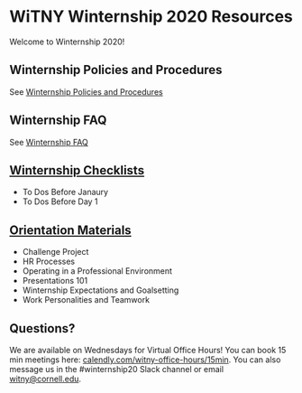 # WiTNY Winternship 2020 Resources
Welcome to Winternship 2020!

## Winternship Policies and Procedures
See [Winternship Policies and Procedures](Policies-and-Procedures.md)

## Winternship FAQ
See [Winternship FAQ](FAQ.md)

## [Winternship Checklists](Winternship%20Checklists.pdf)
- To Dos Before Janaury
- To Dos Before Day 1

## [Orientation Materials](/Orientation/README.md)
 - Challenge Project
 - HR Processes
 - Operating in a Professional Environment 
 - Presentations 101
 - Winternship Expectations and Goalsetting
 - Work Personalities and Teamwork

## Questions?
We are available on Wednesdays for Virtual Office Hours! You can book 15 min meetings here: [calendly.com/witny-office-hours/15min](calendly.com/witny-office-hours/15min). You can also message us in the #winternship20 Slack channel or email witny@cornell.edu.
